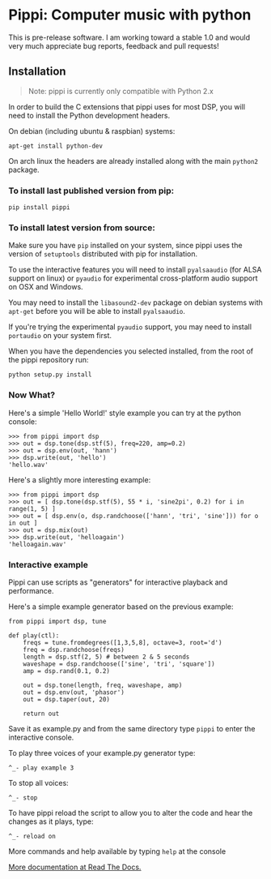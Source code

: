 # Pippi: Computer music with python

This is pre-release software. I am working toward a stable 1.0 and would very much appreciate bug reports, feedback and pull requests!

## Installation

> Note: pippi is currently only compatible with Python 2.x

In order to build the C extensions that pippi uses for most DSP, you will need to install the Python development headers.

On debian (including ubuntu & raspbian) systems:

    apt-get install python-dev

On arch linux the headers are already installed along with the main `python2` package.

### To install last published version from pip:

    pip install pippi

### To install latest version from source:

Make sure you have `pip` installed on your system, since pippi uses the version of `setuptools` distributed with pip for installation.

To use the interactive features you will need to install `pyalsaaudio` (for ALSA support on linux) or `pyaudio` for experimental cross-platform audio support on OSX and Windows.

You may need to install the `libasound2-dev` package on debian systems with `apt-get` before you will be able to install `pyalsaaudio`.

If you're trying the experimental `pyaudio` support, you may need to install `portaudio` on your system first.

When you have the dependencies you selected installed, from the root of the pippi repository run:
    
    python setup.py install


### Now What?

Here's a simple 'Hello World!' style example you can try at the python console:

    >>> from pippi import dsp
    >>> out = dsp.tone(dsp.stf(5), freq=220, amp=0.2)
    >>> out = dsp.env(out, 'hann')
    >>> dsp.write(out, 'hello')
    'hello.wav'

Here's a slightly more interesting example:

    >>> from pippi import dsp
    >>> out = [ dsp.tone(dsp.stf(5), 55 * i, 'sine2pi', 0.2) for i in range(1, 5) ]
    >>> out = [ dsp.env(o, dsp.randchoose(['hann', 'tri', 'sine'])) for o in out ]
    >>> out = dsp.mix(out)
    >>> dsp.write(out, 'helloagain')
    'helloagain.wav'

### Interactive example

Pippi can use scripts as "generators" for interactive playback and performance.

Here's a simple example generator based on the previous example:

    from pippi import dsp, tune

    def play(ctl):
        freqs = tune.fromdegrees([1,3,5,8], octave=3, root='d')
        freq = dsp.randchoose(freqs)
        length = dsp.stf(2, 5) # between 2 & 5 seconds
        waveshape = dsp.randchoose(['sine', 'tri', 'square'])
        amp = dsp.rand(0.1, 0.2)

        out = dsp.tone(length, freq, waveshape, amp)
        out = dsp.env(out, 'phasor')
        out = dsp.taper(out, 20)

        return out


Save it as example.py and from the same directory type `pippi` to enter the interactive console.

To play three voices of your example.py generator type:

    ^_- play example 3

To stop all voices:

    ^_- stop

To have pippi reload the script to allow you to alter the code and hear the changes as it plays, type:

    ^_- reload on

More commands and help available by typing `help` at the console

[More documentation at Read The Docs.](http://pippi.readthedocs.org)

